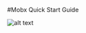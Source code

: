 #Mobx Quick Start Guide

![alt text](https://books.google.nl/books/publisher/content?id=ALFmDwAAQBAJ&printsec=frontcover&img=1&zoom=5&edge=curl&imgtk=AFLRE72BRULX9AT227NLzKZ_53z8Dw8it4X69LFrJSLjUv0p80npxMQNnMrXmBePhxUsr3WiWWSqmxrHNDraJ_-Hi8ljXlR1I2zVImPHo9s9AFOjoV01gcW-YADaNzgqe2qNLDW_JWo2)
